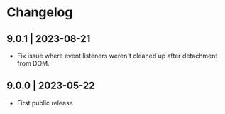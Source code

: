 # Changelog

## 9.0.1 | 2023-08-21

-   Fix issue where event listeners weren't cleaned up after detachment from DOM.

## 9.0.0 | 2023-05-22

-   First public release
